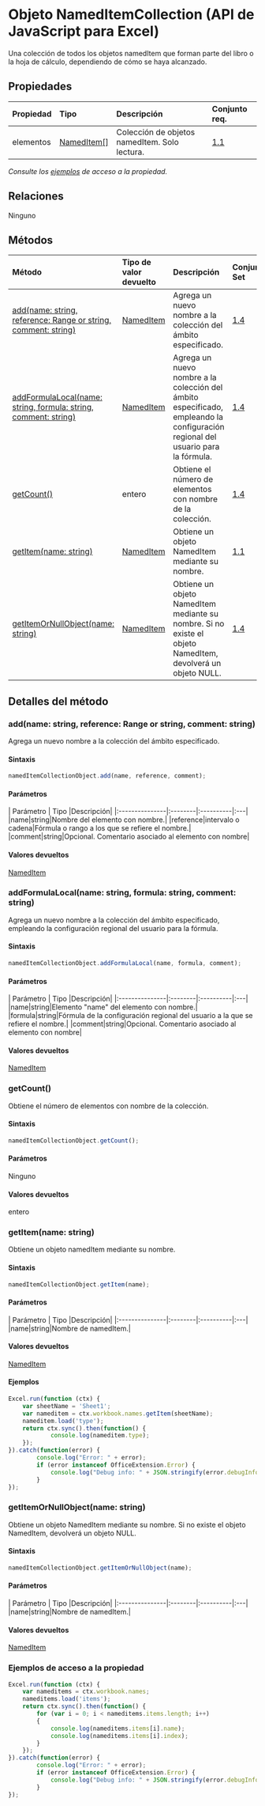 # <a name="nameditemcollection-object-javascript-api-for-excel"></a>Objeto NamedItemCollection (API de JavaScript para Excel)

Una colección de todos los objetos namedItem que forman parte del libro o la hoja de cálculo, dependiendo de cómo se haya alcanzado.

## <a name="properties"></a>Propiedades

| Propiedad       | Tipo    |Descripción| Conjunto req.|
|:---------------|:--------|:----------|:----|
|elementos|[NamedItem[]](nameditem.md)|Colección de objetos namedItem. Solo lectura.|[1.1](../requirement-sets/excel-api-requirement-sets.md)|

_Consulte los [ejemplos](#property-access-examples) de acceso a la propiedad._

## <a name="relationships"></a>Relaciones
Ninguno


## <a name="methods"></a>Métodos

| Método           | Tipo de valor devuelto    |Descripción| Conjunto Set|
|:---------------|:--------|:----------|:----|
|[add(name: string, reference: Range or string, comment: string)](#addname-string-reference-range-or-string-comment-string)|[NamedItem](nameditem.md)|Agrega un nuevo nombre a la colección del ámbito especificado.|[1.4](../requirement-sets/excel-api-requirement-sets.md)|
|[addFormulaLocal(name: string, formula: string, comment: string)](#addformulalocalname-string-formula-string-comment-string)|[NamedItem](nameditem.md)|Agrega un nuevo nombre a la colección del ámbito especificado, empleando la configuración regional del usuario para la fórmula.|[1.4](../requirement-sets/excel-api-requirement-sets.md)|
|[getCount()](#getcount)|entero|Obtiene el número de elementos con nombre de la colección.|[1.4](../requirement-sets/excel-api-requirement-sets.md)|
|[getItem(name: string)](#getitemname-string)|[NamedItem](nameditem.md)|Obtiene un objeto NamedItem mediante su nombre.|[1.1](../requirement-sets/excel-api-requirement-sets.md)|
|[getItemOrNullObject(name: string)](#getitemornullobjectname-string)|[NamedItem](nameditem.md)|Obtiene un objeto NamedItem mediante su nombre. Si no existe el objeto NamedItem, devolverá un objeto NULL.|[1.4](../requirement-sets/excel-api-requirement-sets.md)|

## <a name="method-details"></a>Detalles del método


### <a name="addname-string-reference-range-or-string-comment-string"></a>add(name: string, reference: Range or string, comment: string)
Agrega un nuevo nombre a la colección del ámbito especificado.

#### <a name="syntax"></a>Sintaxis
```js
namedItemCollectionObject.add(name, reference, comment);
```

#### <a name="parameters"></a>Parámetros
| Parámetro       | Tipo    |Descripción|
|:---------------|:--------|:----------|:---|
|name|string|Nombre del elemento con nombre.|
|reference|intervalo o cadena|Fórmula o rango a los que se refiere el nombre.|
|comment|string|Opcional. Comentario asociado al elemento con nombre|

#### <a name="returns"></a>Valores devueltos
[NamedItem](nameditem.md)

### <a name="addformulalocalname-string-formula-string-comment-string"></a>addFormulaLocal(name: string, formula: string, comment: string)
Agrega un nuevo nombre a la colección del ámbito especificado, empleando la configuración regional del usuario para la fórmula.

#### <a name="syntax"></a>Sintaxis
```js
namedItemCollectionObject.addFormulaLocal(name, formula, comment);
```

#### <a name="parameters"></a>Parámetros
| Parámetro       | Tipo    |Descripción|
|:---------------|:--------|:----------|:---|
|name|string|Elemento "name" del elemento con nombre.|
|formula|string|Fórmula de la configuración regional del usuario a la que se refiere el nombre.|
|comment|string|Opcional. Comentario asociado al elemento con nombre|

#### <a name="returns"></a>Valores devueltos
[NamedItem](nameditem.md)

### <a name="getcount"></a>getCount()
Obtiene el número de elementos con nombre de la colección.

#### <a name="syntax"></a>Sintaxis
```js
namedItemCollectionObject.getCount();
```

#### <a name="parameters"></a>Parámetros
Ninguno

#### <a name="returns"></a>Valores devueltos
entero

### <a name="getitemname-string"></a>getItem(name: string)
Obtiene un objeto namedItem mediante su nombre.

#### <a name="syntax"></a>Sintaxis
```js
namedItemCollectionObject.getItem(name);
```

#### <a name="parameters"></a>Parámetros
| Parámetro       | Tipo    |Descripción|
|:---------------|:--------|:----------|:---|
|name|string|Nombre de namedItem.|

#### <a name="returns"></a>Valores devueltos
[NamedItem](nameditem.md)

#### <a name="examples"></a>Ejemplos

```js
Excel.run(function (ctx) { 
    var sheetName = 'Sheet1';
    var nameditem = ctx.workbook.names.getItem(sheetName);
    nameditem.load('type');
    return ctx.sync().then(function() {
            console.log(nameditem.type);
    });
}).catch(function(error) {
        console.log("Error: " + error);
        if (error instanceof OfficeExtension.Error) {
            console.log("Debug info: " + JSON.stringify(error.debugInfo));
        }
});
```
### <a name="getitemornullobjectname-string"></a>getItemOrNullObject(name: string)
Obtiene un objeto NamedItem mediante su nombre. Si no existe el objeto NamedItem, devolverá un objeto NULL.

#### <a name="syntax"></a>Sintaxis
```js
namedItemCollectionObject.getItemOrNullObject(name);
```

#### <a name="parameters"></a>Parámetros
| Parámetro       | Tipo    |Descripción|
|:---------------|:--------|:----------|:---|
|name|string|Nombre de namedItem.|

#### <a name="returns"></a>Valores devueltos
[NamedItem](nameditem.md)
### <a name="property-access-examples"></a>Ejemplos de acceso a la propiedad

```js
Excel.run(function (ctx) { 
    var nameditems = ctx.workbook.names;
    nameditems.load('items');
    return ctx.sync().then(function() {
        for (var i = 0; i < nameditems.items.length; i++)
        {
            console.log(nameditems.items[i].name);
            console.log(nameditems.items[i].index);
        }
    });
}).catch(function(error) {
        console.log("Error: " + error);
        if (error instanceof OfficeExtension.Error) {
            console.log("Debug info: " + JSON.stringify(error.debugInfo));
        }
});
```


